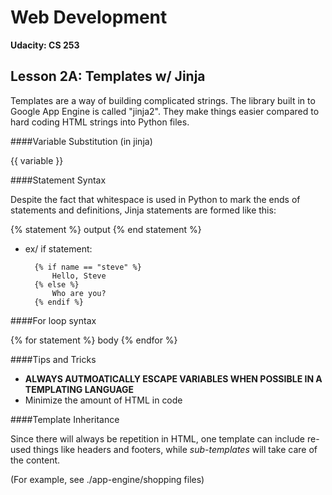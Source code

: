 # Web Development

**Udacity: CS 253**

## Lesson 2A: Templates w/ Jinja

Templates are a way of building complicated strings. The library built in to Google App Engine is called "jinja2". They make things easier compared to hard coding HTML strings into Python files.

####Variable Substitution (in jinja)

{{ variable }}

####Statement Syntax

Despite the fact that whitespace is used in Python to mark the ends of statements and definitions, Jinja statements are formed like this:

{% statement %}
	output
{% end statement %}

* ex/ if statement:

		{% if name == "steve" %}
			Hello, Steve
		{% else %}
			Who are you?
		{% endif %}
		
####For loop syntax

{% for statement %}
	body
{% endfor %}

####Tips and Tricks

* **ALWAYS AUTMOATICALLY ESCAPE VARIABLES WHEN POSSIBLE IN A TEMPLATING LANGUAGE**
* Minimize the amount of HTML in code

####Template Inheritance

Since there will always be repetition in HTML, one template can include re-used things like headers and footers, while *sub-templates* will take care of the content.

(For example, see ./app-engine/shopping files)

